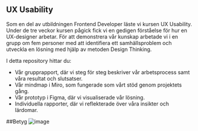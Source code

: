 ## UX Usability
Som en del av utbildningen Frontend Developer läste vi kursen UX Usability. Under de tre veckor kursen pågick fick vi en gedigen förståelse för hur en UX-designer arbetar. För att demonstrera vår kunskap arbetade vi i en grupp om fem personer med att identifiera ett samhällsproblem och utveckla en lösning med hjälp av metoden Design Thinking.

I detta repository hittar du:
- Vår grupprapport, där vi steg för steg beskriver vår arbetsprocess samt våra resultat och slutsatser.
- Vår mindmap i Miro, som fungerade som vårt stöd genom projektets gång.
- Vår prototyp i Figma, där vi visualiserade vår lösning.
- Individuella rapporter, där vi reflekterade över våra insikter och lärdomar.

##Betyg
![image](https://github.com/user-attachments/assets/6d570037-5aea-46ba-9f71-7891288f53e4)


